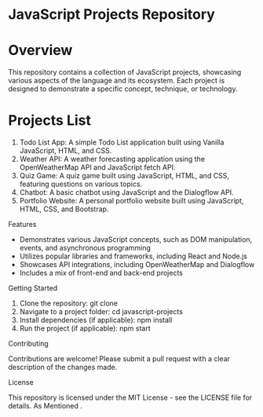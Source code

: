 # JavaScript Projects Repository

# Overview

This repository contains a collection of JavaScript projects, showcasing various aspects of the language and its ecosystem. Each project is designed to demonstrate a specific concept, technique, or technology.

# Projects List

1. Todo List App: A simple Todo List application built using Vanilla JavaScript, HTML, and CSS.
2. Weather API: A weather forecasting application using the OpenWeatherMap API and JavaScript fetch API.
3. Quiz Game: A quiz game built using JavaScript, HTML, and CSS, featuring questions on various topics.
4. Chatbot: A basic chatbot using JavaScript and the Dialogflow API.
5. Portfolio Website: A personal portfolio website built using JavaScript, HTML, CSS, and Bootstrap.

Features

- Demonstrates various JavaScript concepts, such as DOM manipulation, events, and asynchronous programming
- Utilizes popular libraries and frameworks, including React and Node.js
- Showcases API integrations, including OpenWeatherMap and Dialogflow
- Includes a mix of front-end and back-end projects

Getting Started

1. Clone the repository: git clone 
2. Navigate to a project folder: cd javascript-projects
3. Install dependencies (if applicable): npm install
4. Run the project (if applicable): npm start

Contributing

Contributions are welcome! Please submit a pull request with a clear description of the changes made.

License

This repository is licensed under the MIT License - see the LICENSE file for details.
As Mentioned .
